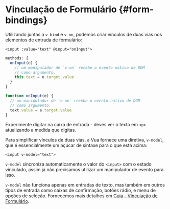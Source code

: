# Vinculação de Formulário {#form-bindings}

Utilizando juntas a `v-bind` e `v-on`, podemos criar vínculos de duas vias nos elementos de entrada de formulário:

```vue-html
<input :value="text" @input="onInput">
```

<div class="options-api">

```js
methods: {
  onInput(e) {
    // um manipulador de `v-on` recebe o evento nativo de DOM
    // como argumento.
    this.text = e.target.value
  }
}
```

</div>

<div class="composition-api">

```js
function onInput(e) {
  // um manipulador de `v-on` recebe o evento nativo de DOM
  // como argumento.
  text.value = e.target.value
}
```

</div>

Experimente digitar na caixa de entrada - deves ver o texto em `<p>` atualizando a medida que digitas.

Para simplificar vínculos de duas vias, a Vua fornece uma diretiva, `v-model`, que é essencialmente um açúcar de sintaxe para o que está acima:

```vue-html
<input v-model="text">
```

`v-model` sincroniza automaticamente o valor do `<input>` com o estado vinculado, assim já não precisamos utilizar um manipulador de evento para isso.

`v-model` não funciona apenas em entradas de texto, mas também em outros tipos de entrada como caixas de confirmação, botões rádio, e menu de opções de seleção. Fornecemos mais detalhes em <a target="_blank" href="/guide/essentials/forms.html">Guia - Vinculação de Formulário</a>.
